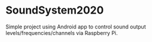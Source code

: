 # SoundSystem2020
Simple project using Android app to control sound output levels/frequencies/channels via Raspberry Pi.
